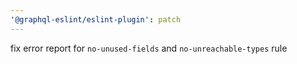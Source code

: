 ```yaml
---
'@graphql-eslint/eslint-plugin': patch
---
```


fix error report for `no-unused-fields` and `no-unreachable-types` rule
